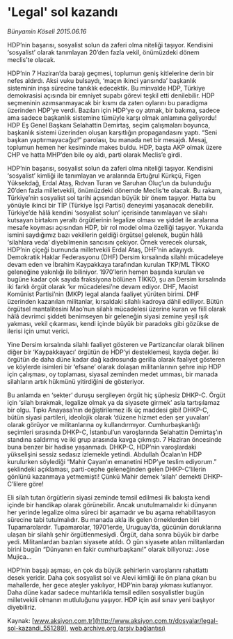 # 'Legal' sol kazandı

*Bünyamin Köseli 2015.06.16*

<div class="pNewsDetailMainContent" itemprop="articleBody">
 <p>
  HDP’nin başarısı, sosyalist solun da zaferi olma niteliği taşıyor. Kendisini ‘sosyalist’ olarak tanımlayan 20’den fazla vekil, önümüzdeki dönem meclis’te olacak.
 </p>
 <p>
  HDP’nin 7 Haziran’da barajı geçmesi, toplumun geniş kitlelerine derin bir nefes aldırdı. Aksi vuku bulsaydı, ‘maçın ikinci yarısında’ başkanlık sisteminin inşa sürecine tanıklık edecektik. Bu minvalde HDP, Türkiye demokrasisi açısında bir emniyet supabı görevi teşkil etti denilebilir. HDP seçmeninin azımsanmayacak bir kısmı da zaten oylarını bu paradigma üzerinden HDP’ye verdi. Bazıları için HDP’ye oy atmak, bir bakıma, sadece ama sadece başkanlık sistemine tümüyle karşı olmak anlamına geliyordu! HDP Eş Genel Başkanı Selahattin Demirtaş, seçim çalışmaları boyunca, başkanlık sistemi üzerinden oluşan karşıtlığın propagandasını yaptı. “Seni başkan yaptırmayacağız!” parolası, bu manada net bir mesajdı. Mesaj, toplumun hemen her kesiminde makes buldu. HDP, başta AKP olmak üzere CHP ve hatta MHP’den bile oy aldı, parti olarak Meclis’e girdi.
 </p>
 <p>
  HDP’nin başarısı, sosyalist solun da zaferi olma niteliği taşıyor. Kendisini ‘sosyalist’ kimliği ile tanımlayan ve aralarında Ertuğrul Kürkçü, Figen Yüksekdağ, Erdal Ataş, Rıdvan Turan ve Saruhan Oluç’un da bulunduğu 20’den fazla milletvekili, önümüzdeki dönemde Meclis’te olacak. Bu rakam, Türkiye’nin sosyalist sol tarihi açısından büyük bir önem taşıyor. Hatta bu yönüyle ikinci bir TİP (Türkiye İşçi Partisi) deneyimi yaşanacak denebilir. Türkiye’de hâlâ kendini ‘sosyalist solun’ içerisinde tanımlayan ve silahı kutsayan birtakım yeraltı örgütlerinin legalize olması ve şiddet ile aralarına mesafe koyması açısından HDP, bir rol model olma özelliği taşıyor. Yukarıda ismini saydığımız bazı vekillerin geldiği örgütsel gelenek, bugün hâlâ ‘silahlara veda’ diyebilmenin sancısını çekiyor. Örnek verecek olursak, HDP’nin çiçeği burnunda milletvekili Erdal Ataş, DHF’nin adayıydı. Demokratik Haklar Federasyonu (DHF) Dersim kırsalında silahlı mücadeleye devam eden ve İbrahim Kaypakkaya tarafından kurulan TKP/ML TİKKO geleneğine yakınlığı ile biliniyor. 1970’lerin hemen başında kurulan ve bugüne kadar çok sayıda fraksiyona bölünen TİKKO, şu an Dersim kırsalında iki farklı örgüt olarak ‘kır mücadelesi’ne devam ediyor. DHF, Maoist Komünist Partisi’nin (MKP) legal alanda faaliyet yürüten birimi. DHF üzerinden kazanılan militanlar, kırsaldaki silahlı kadroya dâhil ediliyor. Bütün örgütsel mantalitesini Mao’nun silahlı mücadelesi üzerine kuran ve fiilî olarak hâlâ devrimci şiddeti benimseyen bir geleneğin siyasi zemine yeşil ışık yakması, vekil çıkarması, kendi içinde büyük bir paradoks gibi gözükse de ilerisi için umut verici.
 </p>
 <p>
  Yine Dersim kırsalında silahlı faaliyet gösteren ve Partizancılar olarak bilinen diğer bir ‘Kaypakkayacı’ örgütün de HDP’yi desteklemesi, kayda değer. İki örgütün de daha düne kadar dağ kadrosunda gerilla olarak faaliyet gösteren ve köylerde isimleri bir ‘efsane’ olarak dolaşan militanlarının şehre inip HDP için çalışması, oy toplaması, siyasal zeminden medet umması, bir manada silahların artık hükmünü yitirdiğini de gösteriyor.
 </p>
 <p>
  Bu anlamda en ‘sekter’ duruşu sergileyen örgüt hiç şüphesiz DHKP-C. Örgüt için ‘silah bırakmak, legalize olmak ya da siyasete girmek’ asla tartışılamaz bir olgu. Tıpkı Anayasa’nın değiştirilemez ilk üç maddesi gibi! DHKP-C, bütün siyasi partileri, ideolojik olarak ‘düzene hizmet eden şer yuvaları’ olarak görüyor ve militanlarına oy kullandırmıyor. Cumhurbaşkanlığı seçimleri sırasında DHKP-C, İstanbul’un varoşlarında Selahattin Demirtaş’ın standına saldırmış ve iki grup arasında kavga çıkmıştı. 7 Haziran öncesinde buna benzer bir hadise yaşanmadı. DHKP-C, HDP’nin varoşlardaki yükselişini sessiz sedasız izlemekle yetindi. Abdullah Öcalan’ın HDP kurulurken söylediği “Mahir Çayan’ın emanetini HDP’ye teslim ediyorum.” şeklindeki açıklaması, parti-cephe geleneğinden gelen DHKP-C’lilerin gönlünü kazanmaya yetmemişti! Çünkü Mahir demek ‘silah’ demekti DHKP-C’lilere göre!
 </p>
 <p>
  Eli silah tutan örgütlerin siyasi zeminde temsil edilmesi ilk bakışta kendi içinde bir handikap olarak görünebilir. Ancak unutulmamalıdır ki dünyanın her yerinde legalize olma süreci bir aşamadır ve bu aşama rehabilitasyon sürecine tabi tutulmalıdır. Bu manada akla ilk gelen örneklerden biri Tupamarolardır. Tupamarolar, 1970’lerde, Uruguay’da, gücünün doruklarına ulaşan bir silahlı şehir örgütlenmesiydi. Örgüt, daha sonra büyük bir darbe yedi. Militanlardan bazıları siyasete atıldı. O gün siyasete atılan militanlardan birini bugün “Dünyanın en fakir cumhurbaşkanı!” olarak biliyoruz: Jose Mujica...
 </p>
 <p>
  HDP’nin başajı aşması, en çok da büyük şehirlerin varoşlarını rahatlattı desek yeridir. Daha çok sosyalist sol ve Alevi kimliği ile ön plana çıkan bu mahallerde, her gece ateşler yakılıyor, HDP’nin barajı yıkması kutlanıyor. Daha düne kadar sadece muhtarlıkla temsil edilen sosyalistler bugün milletvekili olmanın mutluluğunu yaşıyor. HDP için asıl sınav yeni başlıyor diyebiliriz.
 </p>
</div>


Kaynak: [www.aksiyon.com.tr](http://www.aksiyon.com.tr/dosyalar/legal-sol-kazandi_551289), [web.archive.org (arşiv bağlantısı)](http://web.archive.org/web/20150721124919/http://www.aksiyon.com.tr/dosyalar/legal-sol-kazandi_551289)
